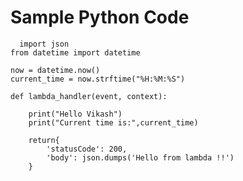 # Sample Python Code 

      import json
    from datetime import datetime

    now = datetime.now()
    current_time = now.strftime("%H:%M:%S")

    def lambda_handler(event, context):

        print("Hello Vikash")
        print("Current time is:",current_time)

        return{
            'statusCode': 200,
            'body': json.dumps('Hello from lambda !!')
        }
